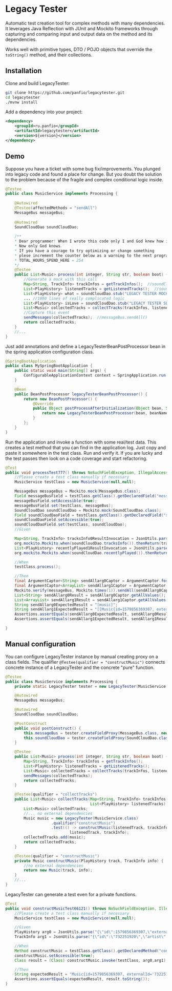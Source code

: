 
# Legacy Tester

Automatic test creation tool for complex methods with many dependencies. It leverages Java Reflection with JUnit and Mockito frameworks through capturing and comparing input and output data on the method and its dependencies.

Works well with primitive types, DTO / POJO objects that override the `toString()` method, and their collections.

## Installation

Clone and build LegacyTester:

```sh
git clone https://github.com/panfio/legacytester.git
cd legacytester
./mvnw install
```

Add a dependency into your project:

```xml
<dependency>
    <groupId>ru.panfio</groupId>
    <artifactId>legacytester</artifactId>
    <version>${version}</version>
</dependency>
```

## Demo

Suppose you have a ticket with some bug fix/improvements. You plunged into legacy code and found a place for change. But you doubt the solution to the problem because of the fragile and complex conditional logic inside.

```java
@Testee
public class MusicService implements Processing {
    
    @Autowired
    @Testee(affectedMethods = "sendAll")
    MessageBus messageBus;
    
    @Autowired
    SoundCloudDao soundCloudDao;
    
    /**
    * Dear programmer! When I wrote this code only I and God knew how it works.
    * Now only God knows.
    * If you have a courage to try optimizing or change something
    * plese increment the counter below as a warning to the next programmer.
    * TOTAL_HOURS_SPEND_HERE = 254
    */
    @Testee
    public List<Music> process(int integer, String str, boolean boot) {
        //Generate a mock with this call
        Map<String, TrackInfo> trackInfos = getTrackInfos();  //soundCloudDao.tracksInfo()
        List<PlayHistory> listenedTracks = getListenedTracks();  //soundCloudDao.recentlyPlayed()
        List<PlayHistory> what = soundCloudDao.stub("LEGACY TESTER MOCK TEST", 42, listenedTracks);
        ... //1000 lines of really complicated logic
        List<PlayHistory> isLove = soundCloudDao.stub("LEGACY TESTER SECOND", 24, null);
        List<Music> collectedTracks = collectTracks(trackInfos, listenedTracks);
        //Capture this event
        sendMessages(collectedTracks);  //messageBus.sendAll()
        return collectedTracks;
    }
    //...
}
```

Just add annotations and define a LegacyTesterBeanPostProcessor bean in the spring application configuration class.

```java
@SpringBootApplication
public class MySpringBootApplication {
    public static void main(String[] args) {
        ConfigurableApplicationContext context = SpringApplication.run(MySpringBootApplication.class, args);
    }

    @Bean
    public BeanPostProcessor legacyTesterBeanPostProcessor() {
        return new BeanPostProcessor() {
            @Override
            public Object postProcessAfterInitialization(Object bean, String beanName) throws BeansException {
                return new LegacyTesterBeanPostProcessor(bean, beanName).createProxy();
            }
        };
    }
}
```

Run the application and invoke a function with some real/test data.
This creates a test method that you can find in the application log. Just copy and paste it somewhere in the test class. Run and verify it. If you are lucky and the test passes then look on a code coverage and start refactoring.

```java
@Test
public void processTest777() throws NoSuchFieldException, IllegalAccessException, NoSuchMethodException, java.lang.reflect.InvocationTargetException {
    //Please create a test class manually if necessary
    MusicService testClass = new MusicService(null,null);

    MessageBus messageBus = Mockito.mock(MessageBus.class);
    Field messageBusField = testClass.getClass().getDeclaredField("messageBus");
    messageBusField.setAccessible(true);
    messageBusField.set(testClass, messageBus);
    SoundCloudDao soundCloudDao = Mockito.mock(SoundCloudDao.class);
    Field soundCloudDaoField = testClass.getClass().getDeclaredField("soundCloudDao");
    soundCloudDaoField.setAccessible(true);
    soundCloudDaoField.set(testClass, soundCloudDao);
    //Given

    Map<String, TrackInfo> tracksInfo0ResultInvocation = JsonUtils.parse("{\"732251920\":{\"id\":\"732251920\",\"artist\":\"Vesky\",\"title\":\"Leaving\",\"url\":\"https://soundcloud.com/vskymusic/leaving\"},\"746114746\":{\"id\":\"746114746\",\"artist\":\"vibe.digital\",\"title\":\"Episode 062 - A Look Forward at 2020\",\"url\":\"https://soundcloud.com/vibe-digital/episode062\"},\"745949599\":{\"id\":\"745949599\",\"artist\":\"-Bucky-\",\"title\":\"Bucky - Night Racer\",\"url\":\"https://soundcloud.com/bucky-music/bucky-night-racer\"}}", new TypeReference<Map<String, TrackInfo>>() {});
    org.mockito.Mockito.when(soundCloudDao.tracksInfo()).thenReturn(tracksInfo0ResultInvocation);
    List<PlayHistory> recentlyPlayed1ResultInvocation = JsonUtils.parse("[{\"id\":1579856369307,\"externalId\":\"732251920\",\"listenTime\":\"2020-01-24T08:59:29.307Z\"},{\"id\":1579856079704,\"externalId\":\"745949599\",\"listenTime\":\"2020-01-24T08:54:39.704Z\"},{\"id\":1579855591640,\"externalId\":\"746114746\",\"listenTime\":\"2020-01-24T08:46:31.640Z\"}]", new TypeReference<List<PlayHistory>>() {});
    org.mockito.Mockito.when(soundCloudDao.recentlyPlayed()).thenReturn(recentlyPlayed1ResultInvocation);

    //When
    testClass.process();

    //Then
    final ArgumentCaptor<String> sendAllarg0Captor = ArgumentCaptor.forClass(String.class);
    final ArgumentCaptor<ArrayList> sendAllarg1Captor = ArgumentCaptor.forClass(ArrayList.class);
    Mockito.verify(messageBus, Mockito.times(1)).sendAll(sendAllarg0Captor.capture(),sendAllarg1Captor.capture());
    List<String> sendAllarg0Result = sendAllarg0Captor.getAllValues();
    List<ArrayList> sendAllarg1Result = sendAllarg1Captor.getAllValues();
    String sendAllarg0ExpectedResult = "[music]";
    String sendAllarg1ExpectedResult = "[[Music{id=1579856369307, externalId='732251920', type=SOUNDCLOUD, artist='Vesky', title='Leaving', listenTime=2020-01-24T08:59:29.307Z, url='https://soundcloud.com/vskymusic/leaving'}, Music{id=1579856079704, externalId='745949599', type=SOUNDCLOUD, artist='-Bucky-', title='Bucky - Night Racer', listenTime=2020-01-24T08:54:39.704Z, url='https://soundcloud.com/bucky-music/bucky-night-racer'}, Music{id=1579855591640, externalId='746114746', type=SOUNDCLOUD, artist='vibe.digital', title='Episode 062 - A Look Forward at 2020', listenTime=2020-01-24T08:46:31.640Z, url='https://soundcloud.com/vibe-digital/episode062'}]]";
    Assertions.assertEquals(sendAllarg0ExpectedResult, sendAllarg0Result.toString());
    Assertions.assertEquals(sendAllarg1ExpectedResult, sendAllarg1Result.toString());

}
```

## Manual configuration

You can configure LegacyTester instance by manual creating proxy on a class fields.
The qualifier `@Testee(qualifier = "constructMusic")` connects concrete instance of a LegacyTester and the concrete "pure" function.

```java
@Testee
public class MusicService implements Processing {
    private static LegacyTester tester = new LegacyTester(MusicService.class);

    @Autowired
    MessageBus messageBus;

    @Autowired
    SoundCloudDao soundCloudDao;

    @PostConstruct
    public void postConstruct() {
        this.messageBus = tester.createFieldProxy(MessageBus.class, new FieldInvocationHandler(messageBus, "sendAll").setFieldName("messageBus"));
        this.soundCloudDao = tester.createFieldProxy(SoundCloudDao.class, new FieldInvocationHandler(soundCloudDao).setFieldName("soundCloudDao"));
    }

    @Testee
    public List<Music> process(int integer, String str, boolean boot) {
        Map<String, TrackInfo> trackInfos = getTrackInfos();
        List<PlayHistory> listenedTracks = getListenedTracks();
        List<Music> collectedTracks = collectTracks(trackInfos, listenedTracks);
        sendMessages(collectedTracks);
        return collectedTracks;
    }

    @Testee(qualifier = "collectTracks")
    public List<Music> collectTracks(Map<String, TrackInfo> trackInfos,
                                     List<PlayHistory> listenedTracks) {
        List<Music> collectedTracks;
        //... no external dependencies
        Music music = new LegacyTester(MusicService.class)
                    .qualifier("constructMusic")
                    .test(() -> constructMusic(listenedTrack, trackInfo),
                            listenedTrack, trackInfo);
        collectedTracks.add(music);
        return collectedTracks;
    }

    @Testee(qualifier = "constructMusic")
    private Music constructMusic(PlayHistory track, TrackInfo info) {
        //no external dependencies
        return new Music(track, info);
    }
    //...
}
```

LegacyTester can generate a test even for a private functions.

```java
@Test
public void constructMusicTest66121() throws NoSuchFieldException, IllegalAccessException, NoSuchMethodException, java.lang.reflect.InvocationTargetException {
    //Please create a test class manually if necessary
    MusicService testClass = new MusicService(null,null);

    //Given
    PlayHistory arg0 = JsonUtils.parse("{\"id\":1579856369307,\"externalId\":\"732251920\",\"listenTime\":\"2020-01-24T08:59:29.307Z\"}", new TypeReference<PlayHistory>() {});
    TrackInfo arg1 = JsonUtils.parse("{\"id\":\"732251920\",\"artist\":\"Vesky\",\"title\":\"Leaving\",\"url\":\"https://soundcloud.com/vskymusic/leaving\"}", new TypeReference<TrackInfo>() {});

    //When
    Method constructMusic = testClass.getClass().getDeclaredMethod("constructMusic", PlayHistory.class,TrackInfo.class);
    constructMusic.setAccessible(true);
    Class result = (Class) constructMusic.invoke(testClass, arg0,arg1);

    //Then
    String expectedResult = "Music{id=1579856369307, externalId='732251920', type=SOUNDCLOUD, artist='Vesky', title='Leaving', listenTime=2020-01-24T08:59:29.307Z, url='https://soundcloud.com/vskymusic/leaving'}";
    Assertions.assertEquals(expectedResult, result.toString());
}
```